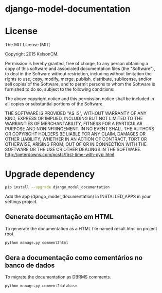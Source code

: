 # django-model-documentation
 
# License
 
The MIT License (MIT)

Copyright 2015 KelsonCM.

Permission is hereby granted, free of charge, to any person obtaining a copy of
this software and associated documentation files (the "Software"), to deal in
the Software without restriction, including without limitation the rights to
use, copy, modify, merge, publish, distribute, sublicense, and/or sell copies of
the Software, and to permit persons to whom the Software is furnished to do so,
subject to the following conditions:

The above copyright notice and this permission notice shall be included in all
copies or substantial portions of the Software.

THE SOFTWARE IS PROVIDED "AS IS", WITHOUT WARRANTY OF ANY KIND, EXPRESS OR
IMPLIED, INCLUDING BUT NOT LIMITED TO THE WARRANTIES OF MERCHANTABILITY, FITNESS
FOR A PARTICULAR PURPOSE AND NONINFRINGEMENT. IN NO EVENT SHALL THE AUTHORS OR
COPYRIGHT HOLDERS BE LIABLE FOR ANY CLAIM, DAMAGES OR OTHER LIABILITY, WHETHER
IN AN ACTION OF CONTRACT, TORT OR OTHERWISE, ARISING FROM, OUT OF OR IN
CONNECTION WITH THE SOFTWARE OR THE USE OR OTHER DEALINGS IN THE SOFTWARE.
http://peterdowns.com/posts/first-time-with-pypi.html


# Upgrade dependency

```bash
pip install --upgrade django_model_documentation
```

Add the app (django_model_documentation) in INSTALLED_APPS in your settings project.


## Generate documentação em HTML

To generate the documentation as a HTML file named result.html on project root. 

```bash
python manage.py comment2html
```


## Gera a documentação como comentários no banco de dados

To migrate the documentation as DBRMS comments.

```bash
python manage.py comment2database
```


